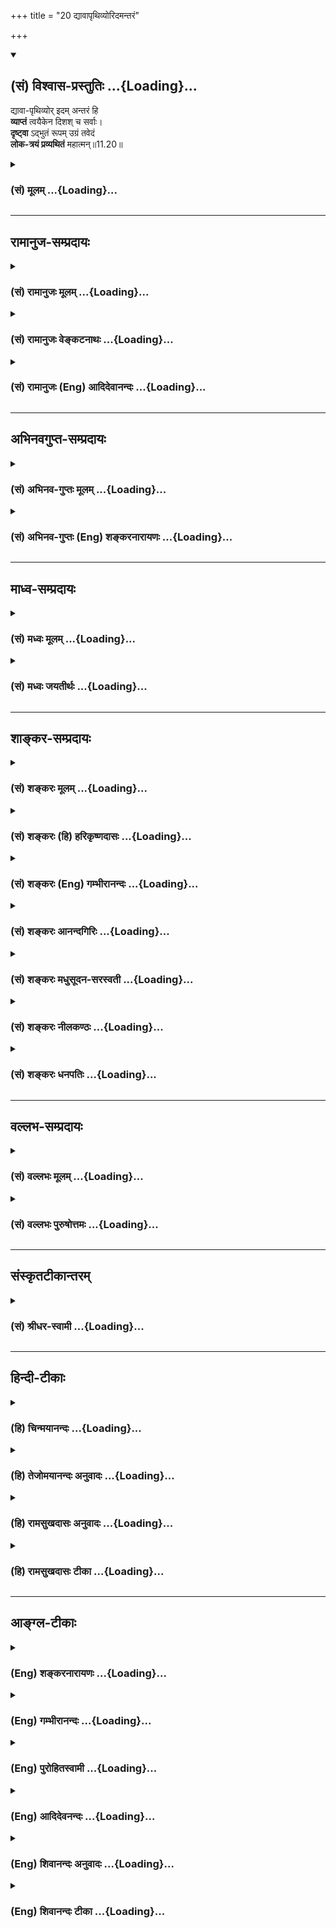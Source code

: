 +++
title = "20 द्यावापृथिव्योरिदमन्तरं"

+++
<div class="js_include" newlevelforh1="2" title="(सं) विश्वास-प्रस्तुतिः" unfilled url="/mahAbhAratam/shlokashaH/06-bhIShma-parva/03-bhagavad-gItA-parva/saMskRtam/vishvAsa-prastutiH/11_vishva-rUpa-darshana/20_dyAvApRthivyorida.md">
<details open><summary><h2>(सं) विश्वास-प्रस्तुतिः ...{Loading}...</h2></summary>

द्यावा-पृथिव्योर् इदम् अन्तरं हि  
**व्याप्तं** त्वयैकेन दिशश् च सर्वाः।  
**दृष्ट्वा** ऽद्भुतं रूपम् उग्रं तवेदं  
**लोक-त्रयं प्रव्यथितं** महात्मन्॥11.20॥
</details>
</div>
<div class="js_include collapsed" newlevelforh1="3" title="(सं) मूलम्" unfilled url="/mahAbhAratam/shlokashaH/06-bhIShma-parva/03-bhagavad-gItA-parva/saMskRtam/mUlam/11_vishva-rUpa-darshana/20_dyAvApRthivyorida.md">
<details><summary><h3>(सं) मूलम् ...{Loading}...</h3></summary>

द्यावापृथिव्योरिदमन्तरं हि  
व्याप्तं त्वयैकेन दिशश्च सर्वाः।  
दृष्ट्वाऽद्भुतं रूपमुग्रं तवेदं  
लोकत्रयं प्रव्यथितं महात्मन्।।11.20।।
</details>
</div>


_________________
## रामानुज-सम्प्रदायः
<div class="js_include collapsed" newlevelforh1="3" title="(सं) रामानुजः मूलम्" unfilled url="/mahAbhAratam/shlokashaH/06-bhIShma-parva/03-bhagavad-gItA-parva/saMskRtam/rAmAnujaH/mUlam/11_vishva-rUpa-darshana/20_dyAvApRthivyorida.md">
<details><summary><h3>(सं) रामानुजः मूलम् ...{Loading}...</h3></summary>

।।11.20।। द्युशब्दः पृथिवीशब्दश्च उभौ उपरितनानाम् अधस्तनानां च लोकानां
प्रदर्शनार्थौ; **द्यावापृथिव्योः अन्तरम्** अवकाशः; यस्मिन् अवकाशे सर्वे
लोकाः तिष्ठन्ति; सर्वः अयम् अवकाशः **दिशश्च सर्वाः त्वया एकेन**
व्याप्ताः।**दृष्ट्वा** अद्भूतं रूपम् **उग्रं तव इदम्**
अनन्तायामविस्तारम् अत्यद्भुतम् **अति उग्रं तव रूपं** दृष्ट्वा **लोकत्रयं
प्रव्यथितम्** -- युद्धदिदृक्षया आगतेषु
ब्रह्मादिदेवासुरपितृगणसिद्धगन्धर्वयक्षराक्षसेषु
प्रतिकूलानुकूलमध्यस्थरूपं लोकत्रयं सर्वं प्रव्यथितम्; अत्यन्तभीतम्
**महात्मन्** अपरिच्छेद्यमनोवृत्ते। ऐतेषाम् अपि अर्जुनस्य इव
विश्वाश्रयरूपसाक्षात्कारसाधनं दिव्यं चक्षुः भगवता दत्तम्। किमर्थम् इति
चेत् अर्जुनाय स्वैश्वर्यं सर्वं प्रदर्शयितुम् अत इदम् उच्यते --
दृष्ट्वाद्भुतं रूपमुग्रं तवेदं लोकत्रयं प्रव्यथितं महात्मन् इति।

</details>
</div>
<div class="js_include collapsed" newlevelforh1="3" title="(सं) रामानुजः वेङ्कटनाथः" unfilled url="/mahAbhAratam/shlokashaH/06-bhIShma-parva/03-bhagavad-gItA-parva/saMskRtam/rAmAnujaH/venkaTanAthaH/11_vishva-rUpa-darshana/20_dyAvApRthivyorida.md">
<details><summary><h3>(सं) रामानुजः वेङ्कटनाथः ...{Loading}...</h3></summary>

  
  
।।11.20।। एवम्भूतमिति अत्युग्ररूपमित्यर्थः। प्रव्यथितविशेषणानुसारेण
लोकशब्दोऽत्र जनविषय इत्याह -- देवादय इति। दृष्ट्वा लोकाः
प्रव्यथितास्तथाऽहम् \[11।23\] इति वक्ष्यमाणावेक्षणेनअहं चेत्युक्तम्।
अनन्तत्वस्य बहुशोऽभिहितत्वादवच्छिन्नलोकद्वयव्याप्तिवचनं
तदुपलक्षितलोकवर्गद्वयप्रदर्शनार्थमित्यभिप्रायेणाहद्युशब्द
इति। अन्तरमवकाशावधिपरिधानान्तर्धिभेदतादर्थ्ये \[अमरः3।3।186\]
इत्यनेकार्थान्तरशब्दस्य प्रस्तुतानुगुणमर्थमाहअवकाश इति।
शक्तिविशेषादिवशात्सप्रतिघत्वविरोधाद्यभावाभिप्रायेणावकाशं
विवृण्वन्विपण्डितार्थमाहयस्मिन्निति। अनन्तायामविस्तारमिति
पूर्वोक्तस्यानुकर्षणम्। अयमभिप्रायः -- पूर्वापरवाक्ययोर्विग्रहेकविषयतया
मध्ये स्वरूपव्याप्तिकथनप्रयोजनाभावाद्विग्रहस्य चातिमहत्त्वेन
कण्ठोक्तत्वात्तद्विषयोऽयं व्याप्तिव्यपदेश इति। नात्र लोकत्रयशब्देन
पृथिव्यादिकं विवक्षितम्; तत्र प्रव्यथितत्ववचनायोगात्। अतोमञ्चाः
क्रोशन्ति इतिवत्तद्वर्तिनः प्राणिनो वक्तव्याः। ततश्च लक्षणातोऽपि
लोकशब्दस्यैव मुख्यत्वेन जनविषयत्वं वरम्। जनस्य त्रित्वं च
शत्रुमित्रोदासीनरूपेण सुप्रसिद्धम् तस्य च सर्वस्य जनस्यात्र समवायो
युद्धदिदृक्षया सिद्धः अत एव लोकत्रयवर्तिकतिपयपुरुषव्यथादर्शनेन
लोकत्रयनिर्देश इति न भ्रमितव्यम् नापीदमर्जुनस्योत्प्रेक्षणं; दृष्टस्यैव
सर्वस्य वचनात् तदेतदाह -- युद्धेति। अत्र देवासुरादिग्रहणं
मानुषव्यवच्छेदार्थं; युद्धायागतानां सर्वेषां भगवद्विग्रहादर्शनात्।
सोपसर्गस्य धातोर्विवक्षितमाह -- अत्यन्तभीतमिति। महात्मशब्दस्य
गम्भीरबुद्धिविशेषवत्सु प्रसिद्धत्वात्;
विग्रहस्योग्रत्ववदाशयापरिच्छेदस्यापि भयहेतुत्वादत्रायमेवार्थ उचित
इत्यभिप्रायेणाहअपरिच्छेद्येति। ननुदर्शयामास पार्थाय \[11।9\] इति
ह्युपक्रान्तम् तत्कथं देवासुरादीनामपि मानुषवन्मांसचक्षुषां
भगवद्विग्रहसाक्षात्कार उच्यते इत्यत्राह -- एतेषामपीति। अर्जुनस्य
शिष्यभूतस्यात्यन्तोपसन्नस्य निरतिशयभक्तेः स्वविग्रहप्रकाशनं प्राप्तम्
तदर्थं च तस्यैव दिव्यचक्षुर्दत्तम् वक्ष्यति चदेवा अप्यस्य रूपस्य नित्यं
दर्शनकाङ्क्षिणः \[11।52\] इति अतः सामान्येन सर्वस्य जनस्य
दिव्यचक्षुःप्रदाने कारणं न पश्याम इत्यभिप्रायेण शङ्कते -- किमर्थमिति।
परिहरति -- अर्जुनायेति। देवादीनामपि
दिदृक्षासम्भवात्सर्वेषामवतारसाक्षात्कारवत्सुकृतविपाकसन्निपातात्क्षुद्राणामिव
महतामपि भयावहत्वादिना निरङ्कुशैश्वर्यप्रकाशनेन प्रकृतोपयोगाच्च
दिव्यचक्षुर्दानमिति भावः। तदेवार्जुनवाक्येन संवादयति -- अत इदमिति।  
  

</details>
</div>
<div class="js_include collapsed" newlevelforh1="3" title="(सं) रामानुजः (Eng) आदिदेवानन्दः" unfilled url="/mahAbhAratam/shlokashaH/06-bhIShma-parva/03-bhagavad-gItA-parva/saMskRtam/rAmAnujaH/english/AdidevAnandaH/11_vishva-rUpa-darshana/20_dyAvApRthivyorida.md">
<details><summary><h3>(सं) रामानुजः (Eng) आदिदेवानन्दः ...{Loading}...</h3></summary>

11.20 The terms, 'heaven and earth,' imply all the upper and lower worlds. The 'Antara', or that between heaven and earth, denotes the space between them in which are located all the worlds. You alone pervade all the space and all the arters. 'Beholding Your marvellous and teriible form,' beholding Your form of infinite length and extent,
marvellous and terrible, the three worlds are trembling. Gods headed by Brahma, the Asuras, the manes, the Siddhas, the Gandharvas, the Yaksas,
and Raksasas have come with a desire to see the battle. All the 'three worlds' consisting of these friendly, antagonistic and neutral beings are extremely frightened. 'Mahatman' means one, the dimension of whose mind has no limits. It has to be understood that like Arjuna, other beings also were granted by the Lord the divine eye capable of directly perceiving the Form which supports the universe. If it be asked why, the reply is that it was for demonstrating to Arjuna His sovereignty. Hence it is stated here: 'Beholding Your marvellous and terrible form, O Mahatman, the three worlds are greatly overwhelmed with fear.'

</details>
</div>


_________________
## अभिनवगुप्त-सम्प्रदायः
<div class="js_include collapsed" newlevelforh1="3" title="(सं) अभिनव-गुप्तः मूलम्" unfilled url="/mahAbhAratam/shlokashaH/06-bhIShma-parva/03-bhagavad-gItA-parva/saMskRtam/abhinava-guptaH/mUlam/11_vishva-rUpa-darshana/20_dyAvApRthivyorida.md">
<details><summary><h3>(सं) अभिनव-गुप्तः मूलम् ...{Loading}...</h3></summary>

।।11.20।। No commentary.  
  

</details>
</div>
<div class="js_include collapsed" newlevelforh1="3" title="(सं) अभिनव-गुप्तः (Eng) शङ्करनारायणः" unfilled url="/mahAbhAratam/shlokashaH/06-bhIShma-parva/03-bhagavad-gItA-parva/saMskRtam/abhinava-guptaH/english/shankaranArAyaNaH/11_vishva-rUpa-darshana/20_dyAvApRthivyorida.md">
<details><summary><h3>(सं) अभिनव-गुप्तः (Eng) शङ्करनारायणः ...{Loading}...</h3></summary>

11.20 Sri Abhinavagupta did not comment upon this sloka.

</details>
</div>


_________________
## माध्व-सम्प्रदायः
<div class="js_include collapsed" newlevelforh1="3" title="(सं) मध्वः मूलम्" unfilled url="/mahAbhAratam/shlokashaH/06-bhIShma-parva/03-bhagavad-gItA-parva/saMskRtam/madhvaH/mUlam/11_vishva-rUpa-darshana/20_dyAvApRthivyorida.md">
<details><summary><h3>(सं) मध्वः मूलम् ...{Loading}...</h3></summary>

।।11.20।। मातापित्रोरन्तरङ्गः स एकः; रूपेण चान्यैः सर्वगतः स एकः इति
वारुणश्रुतेरेकेनैव द्यावापृथिव्योरन्तरं व्याप्तो भवति। पश्य मे पार्थ
रूपाणि \[1।6।18\] इति बहूनि रूपाणि प्रतिज्ञातानि मातापितरौ च
पृथिवीद्यावौ। मा नो माता पृथिवी दुर्मतौ धात् मधु द्यौरस्तु नः पिता
\[ऋक्सं.बृ.उ.6।3।6\] इत्यादिप्रयोगात्। न तु नियमतो भयप्रदं तत्स्वरूपम्।
नारदस्य तदभावात्। केषाञ्चित्तथा दर्शयति भगवान् -- प्रियन्ति केचित्तस्य
रूपस्य दृष्टौ बिभेति कश्चिदभ्यसे सर्वतृप्तिः इति वारुणशाखायाम्। न तु तं
सर्वे पश्यन्ति। अदृष्ट्वाऽपि तान्निरूप्य भयेन द्रष्टुस्तथा प्रतिभाति।
तथा च गौतमखिलेषु -- दृष्ट्वा देवं मोदमाना अदृष्ट्वाऽप्येतद्भयाद्बिभ्यतो
दृष्टवत्ते। पश्यन्ति ते न्यस्तचक्षुर्मुखांस्तु तस्मिन्नेवैते मनसो
गतत्वात् इति।

</details>
</div>
<div class="js_include collapsed" newlevelforh1="3" title="(सं) मध्वः जयतीर्थः" unfilled url="/mahAbhAratam/shlokashaH/06-bhIShma-parva/03-bhagavad-gItA-parva/saMskRtam/madhvaH/jayatIrthaH/11_vishva-rUpa-darshana/20_dyAvApRthivyorida.md">
<details><summary><h3>(सं) मध्वः जयतीर्थः ...{Loading}...</h3></summary>

।।11.20।। द्यावापृथिव्योरिदमन्तरं हि इत्यत्रत्वया इत्यनेनैवैकत्वस्य
सिद्धत्वात्एकेन इति व्यर्थमित्यतः प्रमाणपूर्वकं तदभिप्रायमाह --
**मातापि**त्रोरिति। बहुत्वेऽपि स एकोऽभिन्नः अनेनदिशश्च सर्वाः
रूपान्तरैरित्युक्तं भवति। तदयुक्तम्। विश्वरूपस्यद्रष्टुमिच्छामि ते रूपं
\[11।3\] इत्यादिना एकत्वावगतेरित्यत आह **पश्येति**। ऐक्यापेक्षयैकवचनमिति
भावः। मातापित्रोः इति श्रुतिः प्रकृतानुपयोगिनी कथमुदाहृताद्यावापृथिव्योः
इत्यनभिधानादित्यत आह -- **मातापितरौ चेति**। माता पृथिवी;
नोऽस्मान्दुर्मतौ माधात् न दध्यात्। नोऽस्माकं मधु
सुखहेतुरस्तु। दृष्ट्वाऽद्भुतं इत्यादिना विश्वरूपदर्शनस्य
भयहेतुत्वमुच्यते। तन्न सर्वेषां सर्वदा; किन्तु
केषाञ्चित्कारणविशेषात्कदाचिदेवेति सप्रमाणकं तदभिप्रायमाह -- **न
त्वि**ति। अभ्यसेऽभ्यासे सति सर्वेषां तृप्तिरानन्द एवेत्यर्थः। एवं
तद्दर्शनस्य भयहेतुत्वनियमाभावमभिधाय लोकत्रयस्य दर्शनाभावं चाह -- **न
त्वि**ति। किन्तु त्रिलोकेषु स्थितैर्भक्तैरित्युक्तप्रकारेण कैश्चिदेव।
तदभिप्रायश्च लोकत्रयशब्द इति भावः। प्रकारान्तरेणलोकत्रयं
इत्यस्याभिप्रायमाह -- **अदृष्ट्वाऽपीति**। विश्वरूपदर्शनार्थं यतमानानां
लोकत्रयस्थानां पुंसां तददृष्ट्वाऽपि चेतसि निरूप्य स्थितानां भये जाते सति
तद्द्रष्टुरर्जुनस्य तथाऽहमिवैतेऽपि दृष्ट्वा बिभ्यतीति
प्रतिभातीत्यतःलोकत्रयं दृष्ट्वा प्रव्यथितं इत्याहेत्यर्थः। अत्र
श्रुतिसम्मतिमाह -- **दृष्ट्वेति**। देवं विश्वरूपं दृष्ट्वा मोदमानास्त
एतेऽर्जुनादयस्तद्ध्यायिनः पश्यन्ति। कथम्भूतान् अदृष्ट्वापि
तन्निरूप्यैतद्भयाद्बिभ्यतो भयचिह्नवतस्तस्मिन्नेव विश्वरूपे मनसो
गतत्वात्तन्न्यस्तचक्षुर्मुखांश्च दृष्टवत् दृष्टवन्त इवेत्यर्थः।

</details>
</div>


_________________
## शाङ्कर-सम्प्रदायः
<div class="js_include collapsed" newlevelforh1="3" title="(सं) शङ्करः मूलम्" unfilled url="/mahAbhAratam/shlokashaH/06-bhIShma-parva/03-bhagavad-gItA-parva/saMskRtam/shankaraH/mUlam/11_vishva-rUpa-darshana/20_dyAvApRthivyorida.md">
<details><summary><h3>(सं) शङ्करः मूलम् ...{Loading}...</h3></summary>

।।11.20।। --,**द्यावापृथिव्योः इदम् अन्तरं हि** अन्तरिक्षं **व्याप्तं
त्वया एकेन** विश्वरूपधरेण **दिशश्च सर्वाः** व्याप्ताः। **दृष्ट्वा**
उपलभ्य **अद्भुतं** विस्मापकं **रूपम् इदं तव उग्रं** क्रूरं लोकानां त्रयं
**लोकत्रयं प्रव्यथितं** भीतं प्रचलितं वा हे **महात्मन्**
अक्षुद्रस्वभाव।।  
  
अथ अधुना पुरा यद्वा जयेम यदि वा नो जयेयुः (गीता 2।6) इति अर्जुनस्य यः
संशयः आसीत्; तन्निर्णयाय पाण्डवजयम् ऐकान्तिकं दर्शयामि इति प्रवृत्तो
भगवान्। तं पश्यन् आह --,किञ्च --,

</details>
</div>
<div class="js_include collapsed" newlevelforh1="3" title="(सं) शङ्करः (हि) हरिकृष्णदासः" unfilled url="/mahAbhAratam/shlokashaH/06-bhIShma-parva/03-bhagavad-gItA-parva/saMskRtam/shankaraH/hindI/harikRShNadAsaH/11_vishva-rUpa-darshana/20_dyAvApRthivyorida.md">
<details><summary><h3>(सं) शङ्करः (हि) हरिकृष्णदासः ...{Loading}...</h3></summary>

।।11.20।। एकमात्र आप विश्वरूपधारी परमेश्वरसे ही यह स्वर्ग और पृथिवीके
बीचका सारा आकाश और समस्त दिशाएँ भी परिपूर्ण हो रही हैं। हे महात्मन्
अर्थात् हे अक्षुद्र स्वभाववाले कृष्ण आपके इस अद्भुत -- आश्चर्यजनक; भयंकर
-- क्रूर रूपको देखकर तीनों लोक व्यथित हो रहे हैं अर्थात् भयभीत या विचलित
हो रहे हैं।  
  
,

</details>
</div>
<div class="js_include collapsed" newlevelforh1="3" title="(सं) शङ्करः (Eng) गम्भीरानन्दः" unfilled url="/mahAbhAratam/shlokashaH/06-bhIShma-parva/03-bhagavad-gItA-parva/saMskRtam/shankaraH/english/gambhIrAnandaH/11_vishva-rUpa-darshana/20_dyAvApRthivyorida.md">
<details><summary><h3>(सं) शङ्करः (Eng) गम्भीरानन्दः ...{Loading}...</h3></summary>

11.20 Hi, indeed; idam, this; antaram, intermediate space;
dyavaprthivyoh, between heaven and earth; ca, as also; sarvah, all; the
disah, direction; vyaptam, are pervaded; tvaya, by You; ekena, alone,
who have assumed the Cosmic form. Mahatman, O exalted One, who by nature
are high-minded; the lokatrayam, three worlds; pravyathitam, are struck
with fear, or are perturbed; drstva, by seeing; idam, this; abdhutam,
strange, astonishing; ugram, fearful, terrible; rupam, form; tava, of
Yours. Therefore, now, in order to clear that doubt which Arjuna earlier
had-as in, 'whether we shall win, or whether they shall coner' (2.6)-,
the Lord proceeds with the idea, 'I shall show the inevitable victory of
the Pandavas.' Visualizing that, Arjuna said: 'Moreover-'.

</details>
</div>
<div class="js_include collapsed" newlevelforh1="3" title="(सं) शङ्करः आनन्दगिरिः" unfilled url="/mahAbhAratam/shlokashaH/06-bhIShma-parva/03-bhagavad-gItA-parva/saMskRtam/shankaraH/AnandagiriH/11_vishva-rUpa-darshana/20_dyAvApRthivyorida.md">
<details><summary><h3>(सं) शङ्करः आनन्दगिरिः ...{Loading}...</h3></summary>

।।11.20।। प्रकृतभगवद्रूपस्य व्याप्तिं व्यनक्ति -- **द्यावापृथिव्योरिति।**
तस्यैव भयंकरत्वमाचष्टे -- **दृष्ट्वेति।**

</details>
</div>
<div class="js_include collapsed" newlevelforh1="3" title="(सं) शङ्करः मधुसूदन-सरस्वती" unfilled url="/mahAbhAratam/shlokashaH/06-bhIShma-parva/03-bhagavad-gItA-parva/saMskRtam/shankaraH/madhusUdana-sarasvatI/11_vishva-rUpa-darshana/20_dyAvApRthivyorida.md">
<details><summary><h3>(सं) शङ्करः मधुसूदन-सरस्वती ...{Loading}...</h3></summary>

।।11.20।। प्रकृतस्य भगवद्रूपस्य व्याप्तिमाह -- द्यावेति।
द्यावापृथिव्योरिदमन्तरिक्षं हि एव त्वयैवैकेन व्याप्तं। दिशश्च सर्वा
व्याप्ताः। दृष्ट्वाद्भुतमत्यन्तविस्मयकरमिदमुग्रं दुरधिगमं
महातेजस्वित्वात्तव रूपमुपलभ्य लोकत्रयं प्रव्यथितं अत्यन्तभीतं जातं। हे
महात्मन्साधूनामभयदायक; इतः परमिदमुपसंहरेत्यभिप्रायः।

</details>
</div>
<div class="js_include collapsed" newlevelforh1="3" title="(सं) शङ्करः नीलकण्ठः" unfilled url="/mahAbhAratam/shlokashaH/06-bhIShma-parva/03-bhagavad-gItA-parva/saMskRtam/shankaraH/nIlakaNThaH/11_vishva-rUpa-darshana/20_dyAvApRthivyorida.md">
<details><summary><h3>(सं) शङ्करः नीलकण्ठः ...{Loading}...</h3></summary>

।।11.20।। एवं स्वयंकृतविश्वरूपदर्शनेन कृतकृत्यो भूत्वा
तदुपसंहारमिच्छन्स्तौति -- **द्यावापृथिव्योरिति।** हे महात्मन्; हि
प्रत्यक्षं त्वयैकेनेदं द्यावापृथिव्योरन्तरं मध्यं सर्वाः दिशश्च
व्याप्ताः। अतस्तवेदमद्भुतमुग्रं रूपं दृष्ट्वा लोकत्रयं प्रकर्षेण
व्यथितम्। अतः परमिदमुपसंहरेत्यभिप्रायः।

</details>
</div>
<div class="js_include collapsed" newlevelforh1="3" title="(सं) शङ्करः धनपतिः" unfilled url="/mahAbhAratam/shlokashaH/06-bhIShma-parva/03-bhagavad-gItA-parva/saMskRtam/shankaraH/dhanapatiH/11_vishva-rUpa-darshana/20_dyAvApRthivyorida.md">
<details><summary><h3>(सं) शङ्करः धनपतिः ...{Loading}...</h3></summary>

।।11.20।। द्यावुृथिव्योरन्तमन्तरिक्षं त्वयैकेन विश्वरुपधरेण व्याप्तं
दिशश्च सर्वाः त्वया व्याप्ताः। हि यस्मात्तस्मात्तवेदमुघ्रं,रुपं दृष्ट्वा
लोकत्रयं प्रव्यथितं पीडितम्। अत इदमुपसंहर। महात्मनोऽक्षुद्रस्वभावस्य तव
निर्दोषलोकपीडनं नोचितमित्याशयेनाह -- हे महात्मन्निति।

</details>
</div>


_________________
## वल्लभ-सम्प्रदायः
<div class="js_include collapsed" newlevelforh1="3" title="(सं) वल्लभः मूलम्" unfilled url="/mahAbhAratam/shlokashaH/06-bhIShma-parva/03-bhagavad-gItA-parva/saMskRtam/vallabhaH/mUlam/11_vishva-rUpa-darshana/20_dyAvApRthivyorida.md">
<details><summary><h3>(सं) वल्लभः मूलम् ...{Loading}...</h3></summary>

।।11.20।। द्यावापृथिव्योः इत्यारभ्यचूर्णितैरुत्तमाङ्गैः \[11।27\]
इत्यन्तं स्पष्टार्थम्।

</details>
</div>
<div class="js_include collapsed" newlevelforh1="3" title="(सं) वल्लभः पुरुषोत्तमः" unfilled url="/mahAbhAratam/shlokashaH/06-bhIShma-parva/03-bhagavad-gItA-parva/saMskRtam/vallabhaH/puruShottamaH/11_vishva-rUpa-darshana/20_dyAvApRthivyorida.md">
<details><summary><h3>(सं) वल्लभः पुरुषोत्तमः ...{Loading}...</h3></summary>

  
  
।।11.20।। किञ्चद्यावापृथिव्योरिति। इदं द्यावापृथिव्योः अन्तरमन्तरिक्षं
एकेन त्वया व्याप्तम्। च पुनः; दिशः सर्वास्त्वया व्याप्ताः पश्यामि। किञ्च
हे महात्मन् इतोऽप्यधिकप्रकटनसमर्थ तव इदमद्भुतमलौकिकं उग्रं अदृष्टं रूपं
दृष्ट्वा लोकत्रयं प्रव्यथितं प्रकर्षेण व्यथितं भीतं पश्यामीति
पूर्वेणान्वयः।  
  

</details>
</div>


_________________
## संस्कृतटीकान्तरम्
<div class="js_include collapsed" newlevelforh1="3" title="(सं) श्रीधर-स्वामी" unfilled url="/mahAbhAratam/shlokashaH/06-bhIShma-parva/03-bhagavad-gItA-parva/saMskRtam/shrIdhara-svAmI/11_vishva-rUpa-darshana/20_dyAvApRthivyorida.md">
<details><summary><h3>(सं) श्रीधर-स्वामी ...{Loading}...</h3></summary>

।।11.20।। किंच **-- द्यावापृथिव्योरिति।** द्यावापृथिव्योरिदमन्तरं हि
अन्तरिक्षं त्वयैकेन व्याप्तम्। दिशश्च सर्वा व्याप्ताः।
अद्भुतमदृष्टपूर्वं त्वदीयमिदमुग्नं घोरं रूपं दृष्ट्वा लोकत्रयं
प्रव्यथितमतिभीतं पश्यामीति पूर्वस्यैवानुषङ्गः।

</details>
</div>


_________________
## हिन्दी-टीकाः
<div class="js_include collapsed" newlevelforh1="3" title="(हि) चिन्मयानन्दः" unfilled url="/mahAbhAratam/shlokashaH/06-bhIShma-parva/03-bhagavad-gItA-parva/hindI/chinmayAnandaH/11_vishva-rUpa-darshana/20_dyAvApRthivyorida.md">
<details><summary><h3>(हि) चिन्मयानन्दः ...{Loading}...</h3></summary>

।।11.20।। विराट् पुरुष समस्त जगत् को व्याप्त किये हुए है; और देशकाल का
भी अपना स्वतन्त्र अस्तित्व नहीं है। वे भी इस सत्य पर ही आश्रित हैं। हमें
यह नहीं भूलना चाहिए कि यहाँ वर्णित विषयवस्तु अनन्त है; सनातन है। इसीलिए
यहाँ अर्जुन कहता है; अकेले आपके द्वारा स्वर्ग और पृथ्वी के मध्य का आकाश
और समस्त दिशाएं व्याप्त हैं। विश्व की एकता को सरलता से ग्रहण नहीं किया जा
सकता। जो जितना ही अधिक उसे समझता है; उसका वर्णन करने में उतना ही अधिक वह
लड़खड़ाता है। इतने विशाल और भव्य सत्य को देखकर परिच्छिन्न बुद्धि का
कम्पित हो जाना स्वाभाविक ही है। अर्जुन कहता है; इस अद्भुत और भयंकर रूप को
देखकर तीनों लोक भय कम्पित हो रहे हैं। यह एक मनोवैज्ञानिक सत्य है कि
प्रत्येक मनुष्य जगत् को उसी रूप में देखता है जैसा कि वह स्वयं होता है।
यथा दृष्टि तथा सृष्टि। विराट् का दर्शन करके अर्जुन भयभीत हुआ और उस
मनस्थिति में जब वह जगत् को देखता है; तो तीनों लोक भी विस्मित और भय
कम्पित दिखाई देते हैं। व्यासजी की यह विशेषता है कि विशाल और गम्भीर
विषयवस्तु के वर्णन में व्यस्त होते हुए भी वे मनुष्य के मूलभूत आचरण को
भूलते नहीं हैं और उनके ये सूक्ष्म निरीक्षण ही इस अतुलनीय सौन्दर्य और
अपरिमेय गम्भीर चित्र को वास्तविकता की आभा प्रदान करते हैं।

</details>
</div>
<div class="js_include collapsed" newlevelforh1="3" title="(हि) तेजोमयानन्दः अनुवादः" unfilled url="/mahAbhAratam/shlokashaH/06-bhIShma-parva/03-bhagavad-gItA-parva/hindI/tejomayAnandaH/anuvAdaH/11_vishva-rUpa-darshana/20_dyAvApRthivyorida.md">
<details><summary><h3>(हि) तेजोमयानन्दः अनुवादः ...{Loading}...</h3></summary>

।।11.20।। हे महात्मन् ! स्वर्ग और पृथ्वी के मध्य का यह आकाश तथा समस्त
दिशाएं अकेले आप से ही व्याप्त हैं; आपके इस अद्भुत और उग्र रूप को देखकर
तीनों लोक अतिव्यथा (भय) को प्राप्त हो रहे हैं।।

</details>
</div>
<div class="js_include collapsed" newlevelforh1="3" title="(हि) रामसुखदासः अनुवादः" unfilled url="/mahAbhAratam/shlokashaH/06-bhIShma-parva/03-bhagavad-gItA-parva/hindI/rAmasukhadAsaH/anuvAdaH/11_vishva-rUpa-darshana/20_dyAvApRthivyorida.md">
<details><summary><h3>(हि) रामसुखदासः अनुवादः ...{Loading}...</h3></summary>

।।11.20।। हे महात्मन् ! यह स्वर्ग और पृथ्वीके बीचका अन्तराल और सम्पूर्ण
दिशाएँ एक आपसे ही परिपूर्ण हैं। आपके इस अद्भुत और उग्ररूपको देखकर तीनों
लोक व्यथित (व्याकुल) हो रहे हैं।

</details>
</div>
<div class="js_include collapsed" newlevelforh1="3" title="(हि) रामसुखदासः टीका" unfilled url="/mahAbhAratam/shlokashaH/06-bhIShma-parva/03-bhagavad-gItA-parva/hindI/rAmasukhadAsaH/TIkA/11_vishva-rUpa-darshana/20_dyAvApRthivyorida.md">
<details><summary><h3>(हि) रामसुखदासः टीका ...{Loading}...</h3></summary>

।।11.20।।***व्याख्या--*****'महात्मन्'--** इस सम्बोधनका तात्पर्य है कि
आपके स्वरूपके समान किसीका स्वरूप हुआ नहीं, है नहीं, होगा नहीं और हो सकता
भी नहीं। इसलिये आप महात्मा अर्थात् महान् स्वरूपवाले हैं।

</details>
</div>


_________________
## आङ्ग्ल-टीकाः
<div class="js_include collapsed" newlevelforh1="3" title="(Eng) शङ्करनारायणः" unfilled url="/mahAbhAratam/shlokashaH/06-bhIShma-parva/03-bhagavad-gItA-parva/english/shankaranArAyaNaH/11_vishva-rUpa-darshana/20_dyAvApRthivyorida.md">
<details><summary><h3>(Eng) शङ्करनारायणः ...{Loading}...</h3></summary>

11.20. This space in between the heaven and the earth as well as all the directions are pervaded singly by You; seeing this wondrous form of Yours as such, O Exalted Soul, the triple world is very much frightened.

</details>
</div>
<div class="js_include collapsed" newlevelforh1="3" title="(Eng) गम्भीरानन्दः" unfilled url="/mahAbhAratam/shlokashaH/06-bhIShma-parva/03-bhagavad-gItA-parva/english/gambhIrAnandaH/11_vishva-rUpa-darshana/20_dyAvApRthivyorida.md">
<details><summary><h3>(Eng) गम्भीरानन्दः ...{Loading}...</h3></summary>

11.20 Indeed, this intermediate space between heaven and earth as also all the directions are pervaded by You alone. O exalted One, the three worlds are struck with fear by seeing this strange, fearful form of Yours.

</details>
</div>
<div class="js_include collapsed" newlevelforh1="3" title="(Eng) पुरोहितस्वामी" unfilled url="/mahAbhAratam/shlokashaH/06-bhIShma-parva/03-bhagavad-gItA-parva/english/purohitasvAmI/11_vishva-rUpa-darshana/20_dyAvApRthivyorida.md">
<details><summary><h3>(Eng) पुरोहितस्वामी ...{Loading}...</h3></summary>

11.20 Alone thou fillest all the quarters of the sky, earth and heaven,
and the regions between. O Almighty Lord! Seeing Thy marvellous and awe-inspiring Form, the spheres tremble with fear.

</details>
</div>
<div class="js_include collapsed" newlevelforh1="3" title="(Eng) आदिदेवनन्दः" unfilled url="/mahAbhAratam/shlokashaH/06-bhIShma-parva/03-bhagavad-gItA-parva/english/AdidevanandaH/11_vishva-rUpa-darshana/20_dyAvApRthivyorida.md">
<details><summary><h3>(Eng) आदिदेवनन्दः ...{Loading}...</h3></summary>

11.20 You alone have pervaded the interspace between heaven and earth,
and all the arters. Beholding Your marvellous and terrible form, O Mahatman, the three worlds are greatly overwhelmed with fear.

</details>
</div>
<div class="js_include collapsed" newlevelforh1="3" title="(Eng) शिवानन्दः अनुवादः" unfilled url="/mahAbhAratam/shlokashaH/06-bhIShma-parva/03-bhagavad-gItA-parva/english/shivAnandaH/anuvAdaH/11_vishva-rUpa-darshana/20_dyAvApRthivyorida.md">
<details><summary><h3>(Eng) शिवानन्दः अनुवादः ...{Loading}...</h3></summary>

11.20 This space between the earth and the heaven and all the arters are filled by Thee alone; having seen this, Thy wonderful and teriible form,
the three worlds are trembling with fear, O great-souled Being.

</details>
</div>
<div class="js_include collapsed" newlevelforh1="3" title="(Eng) शिवानन्दः टीका" unfilled url="/mahAbhAratam/shlokashaH/06-bhIShma-parva/03-bhagavad-gItA-parva/english/shivAnandaH/TIkA/11_vishva-rUpa-darshana/20_dyAvApRthivyorida.md">
<details><summary><h3>(Eng) शिवानन्दः टीका ...{Loading}...</h3></summary>

11.20 द्यावापृथिव्योः of heaven and earth; इदम् this; अन्तरम्
interspace; हि indeed; व्याप्तम् is filled; त्वया by Thee; एकेन alone;
दिशः arters; च and; सर्वाः all; दृष्ट्वा having seen; अद्भुतम्
wonderful; रूपम् form; उग्रम् terrible; तव Thy; इदम् this; लोकत्रयम् the three worlds; प्रव्यथितम् are trembling with fear; महात्मन् O greatsouled Being.Commentary Thee In Thy Cosmic Form.The space and the arters This denotes that the Lord has filled the whole universe of animate and inanimate objects.In order to remove the doubt entertained by Arjuna as to his success (Cf.II.6) Lord Krishna makes him feel now that victoyr for the Pandavas is certain.

</details>
</div>
